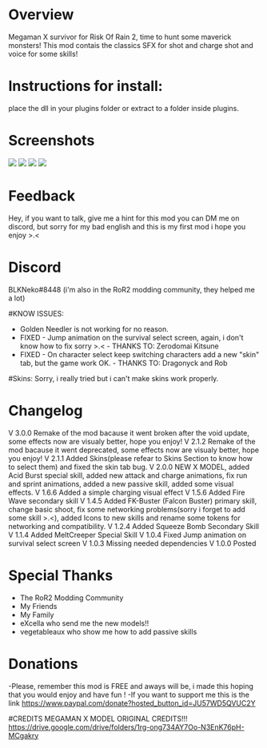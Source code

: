 # Overview
Megaman X survivor for Risk Of Rain 2, time to hunt some maverick monsters!
This mod contais the classics SFX for shot and charge shot and voice for some skills!

# Instructions for install:
place the dll in your plugins folder or extract to a folder inside plugins.


# Screenshots
![](https://i.imgur.com/6wxbu0M.png)
![](https://i.imgur.com/e7Xdapm.png)
![](https://i.imgur.com/gtfzcpG.png)
![](https://i.imgur.com/pFeJtnX.png)

# Feedback
Hey, if you want to talk, give me a hint for this mod you can DM me on discord, but sorry for my bad english and this is my first mod i hope you enjoy   >.<

# Discord
BLKNeko#8448 (i'm also in the RoR2 modding community, they helped me a lot)

#KNOW ISSUES:
- Golden Needler is not working for no reason.
- FIXED - Jump animation on the survival select screen, again, i don't know how to fix sorry >.< - THANKS TO: Zerodomai Kitsune
- FIXED - On character select keep switching characters add a new "skin" tab, but the game work OK. - THANKS TO: Dragonyck and Rob


#Skins:
Sorry, i really tried but i can't make skins work properly.



# Changelog
V 3.0.0 Remake of the mod bacause it went broken after the void update, some effects now are visualy better, hope you enjoy!
V 2.1.2 Remake of the mod bacause it went deprecated, some effects now are visualy better, hope you enjoy!
V 2.1.1 Added Skins(please refear to Skins Section to know how to select them) and fixed the skin tab bug.
V 2.0.0 NEW X MODEL, added Acid Burst special skill, added new attack and charge animations, fix run and sprint animations, added a new passive skill, added some visual effects.
V 1.6.6 Added a simple charging visual effect
V 1.5.6 Added Fire Wave secondary skill
V 1.4.5 Added FK-Buster (Falcon Buster) primary skill, change basic shoot, fix some networking problems(sorry i forget to add some skill >.<), added Icons to new skills and rename some tokens for networking and compatibility.
V 1.2.4 Added Squeeze Bomb Secondary Skill
V 1.1.4 Added MeltCreeper Special Skill
V 1.0.4 Fixed Jump animation on survival select screen
V 1.0.3 Missing needed dependencies
V 1.0.0 Posted

# Special Thanks
- The RoR2 Modding Community
- My Friends
- My Family
- eXcella who send me the new models!!
- vegetableaux who show me how to add passive skills

# Donations
-Please, remember this mod is FREE and aways will be, i made this hoping that you would enjoy and have fun !
-If you want to support me this is the link
https://www.paypal.com/donate?hosted_button_id=JU57WD5QVUC2Y


#CREDITS
MEGAMAN X MODEL ORIGINAL CREDITS!!!
https://drive.google.com/drive/folders/1rg-ong734AY7Oo-N3EnK76pH-MCgakry
